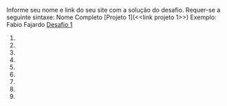 Informe seu nome e link do seu site com a solução do desafio. Requer-se a seguinte sintaxe: Nome Completo [Projeto 1](<<link projeto 1>>)
 Exemplo: Fabio Fajardo [Desafio 1](https://meusite.com)

1. 
2. 
3. 
4. 
5. 
6. 
7. 
8. 
9. 

